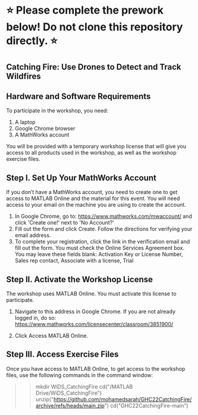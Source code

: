 # :star: Please complete the prework below! Do not clone this repository directly. :star:

## Catching Fire: Use Drones to Detect and Track Wildfires
## Hardware and Software Requirements
To participate in the workshop, you need: 
1.	A laptop
2.	Google Chrome browser
3.	A MathWorks account

You will be provided with a temporary workshop license that will give you access to all products used in the workshop, as well as the workshop exercise files.  

## Step I. Set Up Your MathWorks Account 
If you don’t have a MathWorks account, you need to create one to get access to MATLAB Online and the material for this event. You will need access to your email on the machine you are using to create the account. 

1.	In Google Chrome, go to: https://www.mathworks.com/mwaccount/ and click 'Create one!' next to 'No Account?'
2.	Fill out the form and click Create. Follow the directions for verifying your email address.
3.	To complete your registration, click the link in the verification email and fill out the form. 
You must check the Online Services Agreement box. 
You may leave these fields blank: Activation Key or License Number, Sales rep contact, Associate with a license, Trial

## Step II. Activate the Workshop License 
The workshop uses MATLAB Online. You must activate this license to participate.
1.	Navigate to this address in Google Chrome. 
If you are not already logged in, do so:  
  	https://www.mathworks.com/licensecenter/classroom/3851900/

2.	Click Access MATLAB Online.   

## Step III. Access Exercise Files
Once you have access to MATLAB Online, to get access to the workshop files, use the following commands in the command window:
>> mkdir WiDS_CatchingFire
>> cd("/MATLAB Drive/WiDS_CatchingFire")
>> unzip("https://github.com/mohamedsarah/GHC22CatchingFire/archive/refs/heads/main.zip")
>> cd("GHC22CatchingFire-main")

 

